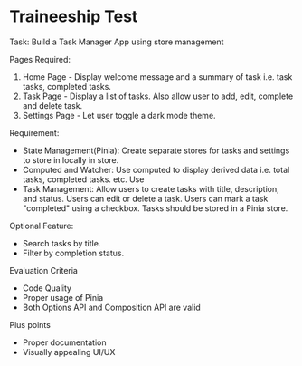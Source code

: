 # Traineeship Test

Task: Build a Task Manager App using store management

Pages Required:
1. Home Page - Display welcome message and a summary of task i.e. task tasks, completed tasks.
2. Task Page - Display a list of tasks. Also allow user to add, edit, complete and delete task.
3. Settings Page - Let user toggle a dark mode theme.

Requirement:
- State Management(Pinia):
  Create separate stores for tasks and settings to store in locally in store.
- Computed and Watcher:
  Use computed to display derived data i.e. total tasks, completed tasks. etc.
  Use 
- Task Management:
  Allow users to create tasks with title, description, and status.
  Users can edit or delete a task.
  Users can mark a task "completed" using a checkbox.
  Tasks should be stored in a Pinia store.
  
Optional Feature:
- Search tasks by title.
- Filter by completion status.

Evaluation Criteria
- Code Quality
- Proper usage of Pinia
- Both Options API and Composition API are valid

Plus points
- Proper documentation
- Visually appealing UI/UX